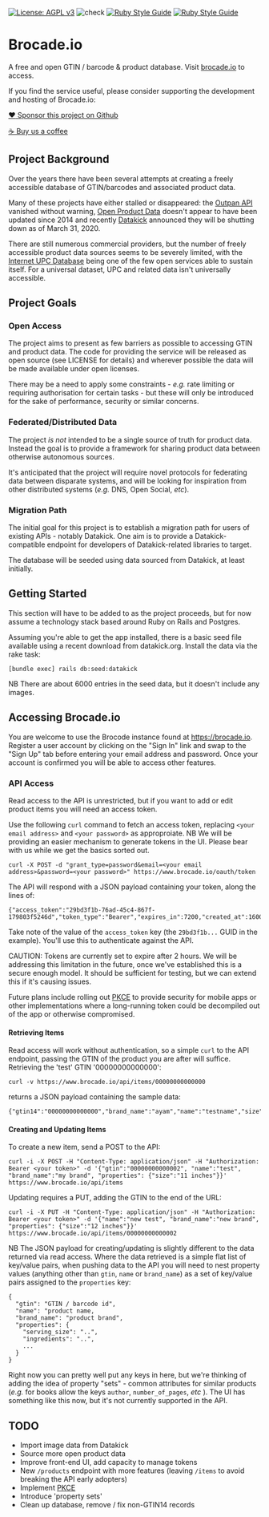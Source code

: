 [![License: AGPL v3](https://img.shields.io/badge/License-AGPL_v3-blue.svg)](https://www.gnu.org/licenses/agpl-3.0)
![check](https://github.com/EventideSystems/brocade.io/actions/workflows/check.yml/badge.svg)
[![Ruby Style Guide](https://img.shields.io/badge/code_style-rubocop-brightgreen.svg)](https://github.com/rubocop/rubocop)
[![Ruby Style Guide](https://img.shields.io/badge/code_style-community-brightgreen.svg)](https://rubystyle.guide)

# Brocade.io

A free and open GTIN / barcode &amp; product database. Visit [brocade.io](https://brocade.io/) to access.

If you find the service useful, please consider supporting the development and hosting of Brocade.io:

[:heart: Sponsor this project on Github](https://github.com/sponsors/EventideSystems)

[:coffee: Buy us a coffee](https://buymeacoffee.com/eventidesystems)

## Project Background

Over the years there have been several attempts at creating a freely accessible database of GTIN/barcodes and associated product data.

Many of these projects have either stalled or disappeared: the [Outpan API](https://www.outpan.com/developers.php) vanished without warning, [Open Product Data](http://product-open-data.com/download) doesn't appear to have been updated since 2014 and recently [Datakick](https://www.datakick.org/) announced they will be shutting down as of March 31, 2020.

There are still numerous commercial providers, but the number of freely accessible product data sources seems to be severely limited, with the [Internet UPC Database](https://www.upcdatabase.com/) being one of the few open services able to sustain itself. For a universal dataset, UPC and related data isn't universally accessible.

## Project Goals

### Open Access

The project aims to present as few barriers as possible to accessing GTIN and product data. The code for providing the service will be released as open source (see LICENSE for details) and wherever possible the data will be made available under open licenses.

There may be a need to apply some constraints - _e.g._ rate limiting or requiring authorisation for certain tasks - but these will only be introduced for the sake of performance, security or similar concerns.

### Federated/Distributed Data

The project _is not_ intended to be a single source of truth for product data. Instead the goal is to provide a framework for sharing product data between otherwise autonomous sources.

It's anticipated that the project will require novel protocols for federating data between disparate systems, and will be looking for inspiration from other distributed systems (_e.g._ DNS, Open Social, _etc_).

### Migration Path

The initial goal for this project is to establish a migration path for users of existing APIs - notably Datakick. One aim is to provide a Datakick-compatible endpoint for developers of Datakick-related libraries to target.

The database will be seeded using data sourced from Datakick, at least initially.

## Getting Started

This section will have to be added to as the project proceeds, but for now assume a technology stack based around Ruby on Rails and Postgres.

Assuming you're able to get the app installed, there is a basic seed file available using a recent download from
datakick.org. Install the data via the rake task:

```
[bundle exec] rails db:seed:datakick
```

NB There are about 6000 entries in the seed data, but it doesn't include any images.

## Accessing Brocade.io

You are welcome to use the Brocode instance found at https://brocade.io. Register a user account by clicking on the "Sign In" link and swap to the "Sign Up" tab before entering your email address and password. Once your account is confirmed you will be able to access other features.

### API Access

Read access to the API is unrestricted, but if you want to add or edit product items you will need an access token. 

Use the following `curl` command to fetch an access token, replacing `<your email address>` and `<your password>` as approproiate. NB We will be providing an easier mechanism to generate tokens in the UI. Please bear with us while we get the basics sorted out.

```
curl -X POST -d "grant_type=password&email=<your email address>&password=<your password>" https://www.brocade.io/oauth/token
```

The API will respond with a JSON payload containing your token, along the lines of:

```
{"access_token":"29bd3f1b-76ad-45c4-867f-179803f5246d","token_type":"Bearer","expires_in":7200,"created_at":1600087628}
```

Take note of the value of the `access_token` key (the `29bd3f1b...` GUID in the example). You'll use this to authenticate against the API.

CAUTION: Tokens are currently set to expire after 2 hours. We will be addressing this limitation in the future, once we've established this is a secure enough model. It should be sufficient for testing, but we can extend this if it's causing issues. 

Future plans include rolling out [PKCE](https://tools.ietf.org/html/rfc7636) to provide security for mobile apps or other implementations where a long-running token could be decompiled out of the app or otherwise compromised.

#### Retrieving Items

Read access will work without authentication, so a simple `curl` to the API endpoint, passing the GTIN of the product you are after will suffice. Retrieving the 'test' GTIN '00000000000000':

```
curl -v https://www.brocade.io/api/items/00000000000000
```

returns a JSON payload containing the sample data:

```
{"gtin14":"00000000000000","brand_name":"ayam","name":"testname","size":"081216382297","ingredients":"Chocolate","serving_size":"34g","servings_per_container":"10","calories":5,"fat_calories":5,"fat":0.5,"saturated_fat":0.5,"trans_fat":0.5,"polyunsaturated_fat":0.5,"monounsaturated_fat":0.5,"cholesterol":0,"sodium":0,"potassium":0,"carbohydrate":0,"fiber":0,"sugars":0,"protein":0,"author":"MyAuthor","publisher":"MyPublisher","pages":0,"alcohol_by_volume":40.0}
```

#### Creating and Updating Items

To create a new item, send a POST to the API:

```
curl -i -X POST -H "Content-Type: application/json" -H "Authorization: Bearer <your token>" -d '{"gtin":"00000000000002", "name":"test", "brand_name":"my brand", "properties": {"size":"11 inches"}}' https://www.brocade.io/api/items
```

Updating requires a PUT, adding the GTIN to the end of the URL:

```
curl -i -X PUT -H "Content-Type: application/json" -H "Authorization: Bearer <your token>" -d '{"name":"new test", "brand_name":"new brand", "properties": {"size":"12 inches"}}' https://www.brocade.io/api/items/00000000000002
```

NB The JSON payload for creating/updating is slightly different to the data returned via read access. Where the data retrieved is a simple flat list of key/value pairs, when pushing data to the API you will need to nest property values (anything other than `gtin`, `name` or `brand_name`) as a set of key/value pairs assigned to the `properties` key:

```
{ 
  "gtin": "GTIN / barcode id",
  "name": "product name,
  "brand_name": "product brand",
  "properties": {
    "serving_size": "..",
    "ingredients": "..",
    ...
  }
}
```

Right now you can pretty well put any keys in here, but we're thinking of adding the idea of property "sets" - common attributes for similar products (_e.g._ for books allow the keys `author`, `number_of_pages`, _etc_ ). The UI has something like this now, but it's not currently supported in the API.

## TODO

* Import image data from Datakick
* Source more open product data
* Improve front-end UI, add capacity to manage tokens
* New `/products` endpoint with more features (leaving `/items` to avoid breaking the API early adopters)
* Implement [PKCE](https://tools.ietf.org/html/rfc7636)
* Introduce 'property sets'
* Clean up database, remove / fix non-GTIN14 records
